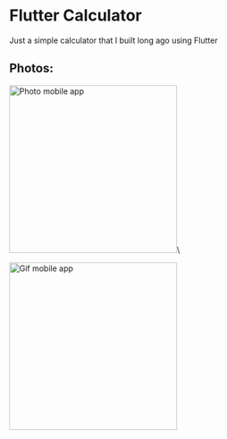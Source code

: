 # Flutter Calculator

Just a simple calculator that I built long ago using Flutter

## Photos:

<img src="https://i.imgur.com/j9NiGAk.png?1" alt="Photo mobile app" width="300"/>\

<img src="https://i.imgur.com/OXMYCSU.gif" alt="Gif mobile app" width="300"/>
